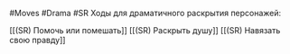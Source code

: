 #Moves #Drama #SR 
Ходы для драматичного раскрытия персонажей:

[[(SR) Помочь или помешать]]
[[(SR) Раскрыть душу]]
[[(SR) Навязать свою правду]]